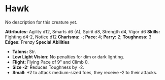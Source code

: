 # Hawk

No description for this creature yet.

**Attributes:** Agility d12, Smarts d6 (A), Spirit d8, Strength d4,
Vigor d6
**Skills:** Fighting d4-2, Notice d12
**Charisma:** -; **Pace:** 4; **Parry:** 2; **Toughness:** 3
**Edges:** Frenzy
**Special Abilities**

- **Talons:** Str.
- **Low Light Vision:** No penalties for dim or dark lighting.
- **Flight:** Flying Pace of 9" and Climb 0.
- **Size -2:** Reduces Toughness by -2.
- **Small:** +2 to attack medium-sized foes, they receive -2 to their
attacks.
